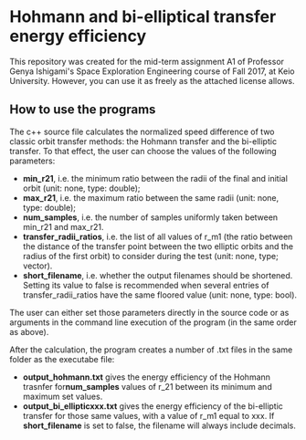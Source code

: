 # Hohmann and bi-elliptical transfer energy efficiency

This repository was created for the mid-term assignment A1 of Professor Genya Ishigami's Space Exploration Engineering course of Fall 2017, at Keio University. However, you can use it as freely as the attached license allows.

## How to use the programs

The c++ source file calculates the normalized speed difference of two classic orbit transfer methods: the Hohmann transfer and the bi-elliptic transfer. To that effect, the user can choose the values of the following parameters:

- **min_r21**, i.e. the minimum ratio between the radii of the final and initial orbit (unit: none, type: double);
- **max_r21**, i.e. the maximum ratio between the same radii (unit: none, type: double);
- **num_samples**, i.e. the number of samples uniformly taken between min_r21 and max_r21.
- **transfer_radii_ratios**, i.e. the list of all values of r_m1 (the ratio between the distance of the transfer point between the two elliptic orbits and the radius of the first orbit) to consider during the test (unit: none, type; vector<double>).
- **short_filename**, i.e. whether the output filenames should be shortened. Setting its value to false is recommended when several entries of transfer_radii_ratios have the same floored value (unit: none, type: bool). 

The user can either set those parameters directly in the source code or as arguments in the command line execution of the program (in the same order as above).

After the calculation, the program creates a number of .txt files in the same folder as the executabe file:
- **output_hohmann.txt** gives the energy efficiency of the Hohmann trasnfer for**num_samples** values of r_21 between its minimum and maximum set values.
- **output_bi_ellipticxxx.txt** gives the energy efficiency of the bi-elliptic transfer for those same values, with a value of r_m1 equal to xxx. If **short_filename** is set to false, the filename will always include decimals.